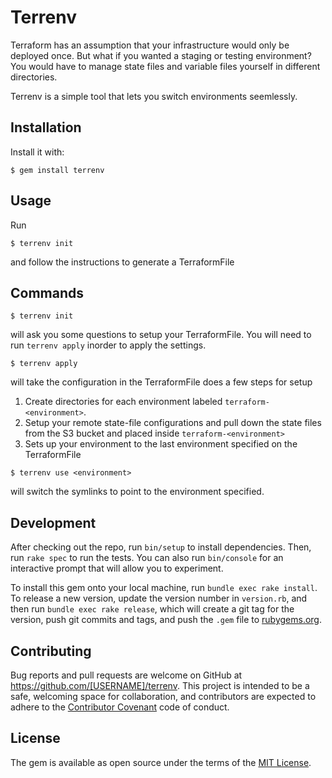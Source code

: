 # Terrenv

Terraform has an assumption that your infrastructure would only be deployed
once. But what if you wanted a staging or testing environment? You would have
to manage state files and variable files yourself in different directories.

Terrenv is a simple tool that lets you switch environments seemlessly.

## Installation

Install it with:

    $ gem install terrenv

## Usage

Run

    $ terrenv init

and follow the instructions to generate a TerraformFile

## Commands
```
$ terrenv init
```
will ask you some questions to setup your TerraformFile. You will need to run
`terrenv apply` inorder to apply the settings.

```
$ terrenv apply
```

will take the configuration in the TerraformFile does a few steps for setup

1. Create directories for each environment labeled `terraform-<environment>`.
2. Setup your remote state-file configurations and pull down the state files from
   the S3 bucket and placed inside `terraform-<environment>`
3. Sets up your environment to the last environment specified on the TerraformFile

```
$ terrenv use <environment>
```

will switch the symlinks to point to the environment specified.

## Development

After checking out the repo, run `bin/setup` to install dependencies. Then, run `rake spec` to run the tests. You can also run `bin/console` for an interactive prompt that will allow you to experiment.

To install this gem onto your local machine, run `bundle exec rake install`. To release a new version, update the version number in `version.rb`, and then run `bundle exec rake release`, which will create a git tag for the version, push git commits and tags, and push the `.gem` file to [rubygems.org](https://rubygems.org).

## Contributing

Bug reports and pull requests are welcome on GitHub at https://github.com/[USERNAME]/terrenv. This project is intended to be a safe, welcoming space for collaboration, and contributors are expected to adhere to the [Contributor Covenant](http://contributor-covenant.org) code of conduct.


## License

The gem is available as open source under the terms of the [MIT License](http://opensource.org/licenses/MIT).

